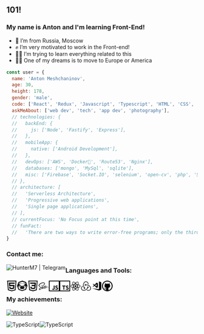 ## 101!

### My name is Anton and I'm learning Front-End!

- 🏡 I’m from Russia, Moscow
- ✊ I’m very motivated to work in the Front-end!
- 👨‍💻 I’m trying to learn everything related to this
- 🧘‍♂️ One of my dreams is to move to Europe or America

```javascript
const user = {
  name: 'Anton Meshchaninov',
  age: 30,
  height: 178,
  gender: 'male',
  code: ['React', 'Redux', 'Javascript', 'Typescript', 'HTML', 'CSS', 'SASS'],
  askMeAbout: ['web dev', 'tech', 'app dev', 'photography'],
  // technologies: {
  //   backEnd: {
  //     js: ['Node', 'Fastify', 'Express'],
  //   },
  //   mobileApp: {
  //     native: ['Android Development'],
  //   },
  //   devOps: ['AWS', 'Docker🐳', 'Route53', 'Nginx'],
  //   databases: ['mongo', 'MySql', 'sqlite'],
  //   misc: ['Firebase', 'Socket.IO', 'selenium', 'open-cv', 'php', 'SuiteApp'],
  // },
  // architecture: [
  //   'Serverless Architecture',
  //   'Progressive web applications',
  //   'Single page applications',
  // ],
  // currentFocus: 'No Focus point at this time',
  // funFact:
  //   'There are two ways to write error-free programs; only the third one works',
}
```

### Contact me:

[<img align="left" alt="HunterM7 | Telegram" height="28px" src="https://cdn-icons-png.flaticon.com/512/2111/2111646.png" />][telegram]

### Languages and Tools:

[<img align="left" alt="HTML5" height="28px" src="icons/HTML.svg" />][github]

[<img align="left" alt="Pug" height="28px" src="icons/PUG.svg" />][github]

[<img align="left" alt="CSS3" height="28px" src="icons/CSS.svg" />][github]

[<img align="left" alt="Sass" height="28px" src="icons/Sass.svg" />][github]

[<img align="left" alt="JavaScript" height="28px" src="icons/JS.svg" />][github]

[<img align="left" alt="TypeScript" height="28px" src="icons/TS.svg" />][github]

[<img align="left" alt="React" height="28px" src="icons/React.svg" />][github]

[<img align="left" alt="Redux" height="28px" src="icons/Redux.svg" />][github]

[<img align="left" alt="Visual Studio Code" height="28px" cursor="default" src="icons/VSCode.svg" />][github]

[<img align="left" alt="GitHub" height="28px" src="icons/Github.svg" />][github]

<br />

### My achievements:

[![Website](https://www.codewars.com/users/HunterM7/badges/large)](https://www.codewars.com/users/HunterM7/)

[<img align="left" alt="TypeScript" height="160px" src="https://github-readme-stats.vercel.app/api?username=hunterm7&show_icons=true&theme=dark" />][github]

[<img align="left" alt="TypeScript" height="160px" src="https://github-readme-stats.vercel.app/api/top-langs/?username=hunterm7&hide_progress=true&theme=dark" />][github]

[telegram]: https://t.me/HunterM7
[github]: https://github.com/HunterM7
